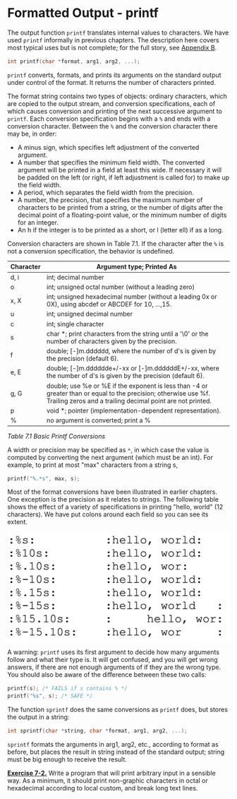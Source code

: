 # Formatted Output - printf

The output function `printf` translates internal values to characters. We have used `printf` informally in previous chapters. The description here covers most typical uses but is not complete; for the full story, see [Appendix B](../AppendixB/B0.md).

```c
int printf(char *format, arg1, arg2, ...);
```

`printf` converts, formats, and prints its arguments on the standard output under control of the format. It returns the number of characters printed.

The format string contains two types of objects: ordinary characters, which are copied to the output stream, and conversion specifications, each of which causes conversion and printing of the next successive argument to `printf`. Each conversion specification begins with a `%` and ends with a conversion character. Between the `%` and the conversion character there may be, in order:

- A minus sign, which specifies left adjustment of the converted argument.
- A number that specifies the minimum field width. The converted argument will be printed in a field at least this wide. If necessary it will be padded on the left (or right, if left adjustment is called for) to make up the field width.
- A period, which separates the field width from the precision.
- A number, the precision, that specifies the maximum number of characters to be printed from a string, or the number of digits after the decimal point of a floating-point value, or the minimum number of digits for an integer.
- An h if the integer is to be printed as a short, or l (letter ell) if as a long.

Conversion characters are shown in Table 7.1. If the character after the `%` is not a conversion specification, the behavior is undefined.

| Character | Argument type; Printed As                                                                                                                                                      |
| --------- | ------------------------------------------------------------------------------------------------------------------------------------------------------------------------------ |
| d, i      | int; decimal number                                                                                                                                                            |
| o         | int; unsigned octal number (without a leading zero)                                                                                                                            |
| x, X      | int; unsigned hexadecimal number (without a leading 0x or 0X), using abcdef or ABCDEF for 10, ...,15.                                                                          |
| u         | int; unsigned decimal number                                                                                                                                                   |
| c         | int; single character                                                                                                                                                          |
| s         | char \*; print characters from the string until a '\0' or the number of characters given by the precision.                                                                     |
| f         | double; [-]m.dddddd, where the number of d's is given by the precision (default 6).                                                                                            |
| e, E      | double; [-]m.dddddde+/-xx or [-]m.ddddddE+/-xx, where the number of d's is given by the precision (default 6).                                                                 |
| g, G      | double; use %e or %E if the exponent is less than -4 or greater than or equal to the precision; otherwise use %f. Trailing zeros and a trailing decimal point are not printed. |
| p         | void \*; pointer (implementation-dependent representation).                                                                                                                    |
| %         | no argument is converted; print a %                                                                                                                                            |

_Table 7.1 Basic Printf Conversions_

A width or precision may be specified as `*`, in which case the value is computed by converting the next argument (which must be an int). For example, to print at most "max" characters from a string s,

```c
printf("%.*s", max, s);
```

Most of the format conversions have been illustrated in earlier chapters. One exception is the precision as it relates to strings. The following table shows the effect of a variety of specifications in printing "hello, world" (12 characters). We have put colons around each field so you can see its extent.

![](../Images/7-2%20Formatted%20Output%20-%20printf.png)

A warning: `printf` uses its first argument to decide how many arguments follow and what their type is. It will get confused, and you will get wrong answers, if there are not enough arguments of if they are the wrong type. You should also be aware of the difference between these two calls:

```c
printf(s); /* FAILS if s contains % */
printf("%s", s); /* SAFE */
```

The function `sprintf` does the same conversions as `printf` does, but stores the output in a string:

```c
int sprintf(char *string, char *format, arg1, arg2, ...);
```

`sprintf` formats the arguments in arg1, arg2, etc., according to format as before, but places the result in string instead of the standard output; string must be big enough to receive the result.

[**Exercise 7-2.**](../Solutions/Chapter7/E7-2.md) Write a program that will print arbitrary input in a sensible way. As a minimum, it should print non-graphic characters in octal or hexadecimal according to local custom, and break long text lines.
